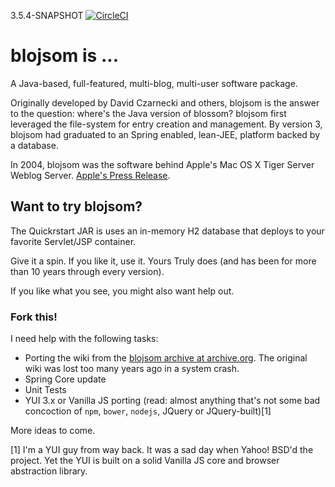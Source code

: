 3.5.4-SNAPSHOT [![CircleCI](https://circleci.com/gh/timothystone/blojsom/tree/master.svg?style=shield)](https://circleci.com/gh/timothystone/blojsom/tree/master)

blojsom is ...
==============

A Java-based, full-featured, multi-blog, multi-user software package.

Originally developed by David Czarnecki and others, blojsom is the answer to the question: where's the Java version of blossom? blojsom first leveraged the file-system for entry creation and management. By version 3, blojsom had graduated to an Spring enabled, lean-JEE, platform backed by a database.

In 2004, blojsom was the software behind Apple's Mac OS X Tiger Server Weblog Server. [Apple's Press Release](https://www.apple.com/newsroom/2004/06/28Apple-Previews-Mac-OS-X-Server-Tiger/).

Want to try blojsom?
--------------------

The Quickrstart JAR is uses an in-memory H2 database that deploys to your favorite Servlet/JSP container.

Give it a spin. If you like it, use it. Yours Truly does (and has been for more than 10 years through every version).

If you like what you see, you might also want help out.

### Fork this!

I need help with the following tasks:
* Porting the wiki from the [blojsom archive at archive.org](https://bit.ly/blojsom3-wiki-archive). The original wiki was lost too many years ago in a system crash.
* Spring Core update
* Unit Tests
* YUI 3.x or Vanilla JS porting (read: almost anything that's not some bad concoction of `npm`, `bower`, `nodejs`, JQuery or JQuery-built)[1]

More ideas to come.

[1] I'm a YUI guy from way back. It was a sad day when Yahoo! BSD'd the project. Yet the YUI is built on a solid Vanilla JS core and browser abstraction library.
